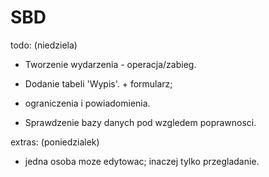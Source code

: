 # SBD

todo:
(niedziela)
- Tworzenie wydarzenia - operacja/zabieg.
- Dodanie tabeli 'Wypis'. + formularz;

- ograniczenia i powiadomienia.


- Sprawdzenie bazy danych pod wzgledem poprawnosci.

extras:
(poniedzialek)
- jedna osoba moze edytowac; inaczej tylko przegladanie.
